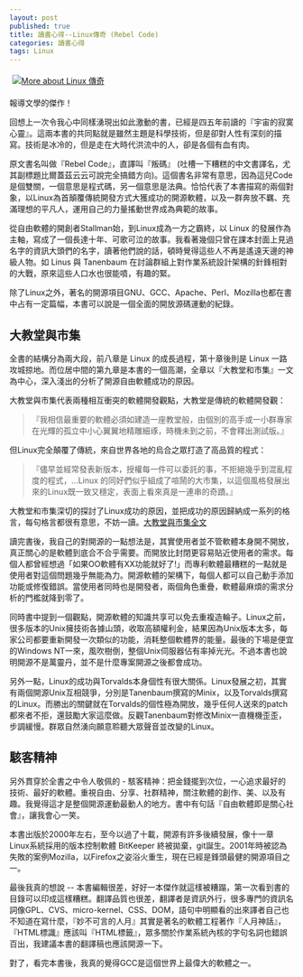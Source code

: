 ```yaml
---
layout: post
published: true
title: 讀書心得--Linux傳奇 (Rebel Code)
categories: 讀書心得
tags: Linux
---
```


<a href="http://www.anobii.com/books/Linux_%E5%82%B3%E5%A5%87/9789571333632/01703e4119ee4f88ab/" class="book-cover" title="More about Linux 傳奇"><img alt="More about Linux 傳奇" src="http://image.anobii.com/anobi/image_book.php?type=5&amp;item_id=01703e4119ee4f88ab&amp;time=0" style="padding-bottom: 5px; padding-left: 5px; padding-right: 5px; padding-top: 5px;" title="More about Linux 傳奇" /></a>

報導文學的傑作！

回想上一次令我心中同樣湧現出如此激動的書，已經是四五年前讀的『宇宙的寂寞心靈』。這兩本書的共同點就是雖然主題是科學技術，但是卻對人性有深刻的描寫。技術是冰冷的，但是走在大時代洪流中的人，卻是各個有血有肉。

原文書名叫做『Rebel Code』，直譯叫『叛碼』 (吐槽一下糟糕的中文書譯名，尤其副標題比爾蓋茲云云可說完全搞錯方向)。這個書名非常有意思，因為這兒Code是個雙關，一個意思是程式碼，另一個意思是法典。恰恰代表了本書描寫的兩個對象，以Linux為首顛覆傳統開發方式大獲成功的開源軟體，以及一群奔放不羈、充滿理想的平凡人，運用自己的力量搖動世界成為典範的故事。

從自由軟體的開創者Stallman始，到Linux成為一方之霸終，以 Linux 的發展作為主軸，寫成了一個長達十年、可歌可泣的故事。我看著幾個只曾在課本封面上見過名字的資訊大頭們的名字，讀著他們說的話，頓時覺得這些人不再是遙遠天邊的神級人物。如 Linus 與 Tanenbaum 在討論群組上對作業系統設計架構的針鋒相對的大戰，原來這些人口水也很能噴，有趣的緊。

除了Linux之外，著名的開源項目GNU、GCC、Apache、Perl、Mozilla也都在書中占有一定篇幅，本書可以說是一個全面的開放源碼運動的紀錄。

## 大教堂與市集

全書的結構分為兩大段，前八章是 Linux 的成長過程，第十章後則是 Linux 一路攻城掠地。而位居中間的第九章是本書的一個高潮，全章以『大教堂和市集』一文為中心，深入淺出的分析了開源自由軟體成功的原因。

大教堂與市集代表兩種相互衝突的軟體開發觀點，大教堂是傳統的軟體開發觀：

>『我相信最重要的軟體必須如建造一座教堂般，由個別的高手或一小群專家在光輝的孤立中小心翼翼地精雕細琢，時機未到之前，不會釋出測試版。』

但Linux完全顛覆了傳統，來自世界各地的烏合之眾打造了高品質的程式：

>『儘早並經常發表新版本，授權每一件可以委託的事，不拒絕幾乎到混亂程度的程式，...Linux 的同好們似乎組成了喧鬧的大市集，以這個風格發展出來的Linux既一致又穩定，表面上看來真是一連串的奇蹟。』

大教堂和市集深切的探討了Linux成功的原因，並把成功的原因歸納成一系列的格言，每句格言都很有意思，不妨一讀。[大教堂與市集全文](http://www.cui-zy.cn/Recommended/Linux/%E6%95%99%E5%A0%82%E8%88%87%E5%B8%82%E9%9B%86.pdf)

讀完書後，我自己的對開源的一點想法是，其實使用者並不管軟體本身開不開放，真正關心的是軟體到底合不合乎需要。而開放比封閉更容易貼近使用者的需求。每個人都曾經想過「如果OO軟體有XX功能就好了!」而專利軟體最糟糕的一點就是使用者對這個問題幾乎無能為力。開源軟體的架構下，每個人都可以自己動手添加功能或修復錯誤。當使用者同時也是開發者，兩個角色重疊，軟體最麻煩的需求分析的門檻就降到零了。

同時書中提到一個觀點，開源軟體的知識共享可以免去重複造輪子。Linux之前，很多版本的Unix擁技術各據山頭，收取高額權利金，結果因為Unix版本太多，每家公司都要重新開發一次類似的功能，消耗整個軟體界的能量。最後的下場是便宜的Windows NT一來，風吹樹倒，整個Unix伺服器佔有率掉光光。不過本書也說明開源不是萬靈丹，並不是什麼專案開源之後都會成功。

另外一點，Linux的成功與Torvalds本身個性有很大關係。Linux發展之初，其實有兩個開源Unix互相競爭，分別是Tanenbaum撰寫的Minix，以及Torvalds撰寫的Linux。而勝出的關鍵就在Torvalds的個性極為開放，幾乎任何人送來的patch都來者不拒，還鼓勵大家這麼做。反觀Tanenbaum對修改Minix一直機機歪歪，步調緩慢。群眾自然湧向願意聆聽大眾聲音並改變的Linux。

## 駭客精神

另外貫穿於全書之中令人敬佩的 - 駭客精神：把金錢擺到次位，一心追求最好的技術、最好的軟體。重視自由、分享、社群精神，關注軟體的創作、美、以及有趣。我覺得這才是整個開源運動最動人的地方。書中有句話『自由軟體即是關心社會』，讓我會心一笑。

本書出版於2000年左右，至今以過了十載，開源有許多後續發展，像十一章Linux系統採用的版本控制軟體 BitKeeper 終被拋棄，git誕生。2001年時被認為失敗的案例Mozilla，以Firefox之姿浴火重生，現在已經是鋒頭最健的開源項目之一。

最後我真的想說 -- 本書編輯很差，好好一本傑作就這樣被糟蹋，第一次看到書的目錄可以印成這樣糟糕。翻譯品質也很差，翻譯者是資訊外行，很多專門的資訊名詞像GPL、CVS、micro-kernel、CSS、DOM，語句中明顯看的出來譯者自己也不知道在寫什麼，『妙不可言的人月』其實是著名的軟體工程著作『人月神話』，『HTML標識』應該叫『HTML標籤』，眾多關於作業系統內核的字句名詞也錯誤百出，我建議本書的翻譯稿也應該開源一下。

對了，看完本書後，我真的覺得GCC是這個世界上最偉大的軟體之一。

